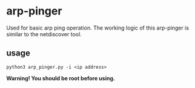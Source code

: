 # arp-pinger

Used for basic arp ping operation. The working logic of this arp-pinger is similar to the netdiscover tool.

## usage

```
python3 arp_pinger.py -i <ip address>
```

**Warning! You should be root before using.**

